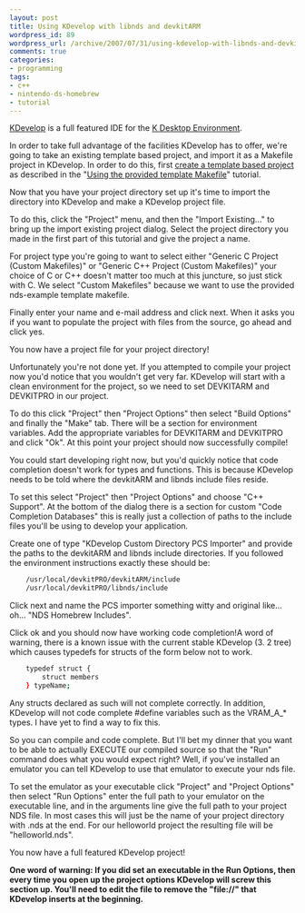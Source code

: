 ```yaml
---
layout: post
title: Using KDevelop with libnds and devkitARM
wordpress_id: 89
wordpress_url: /archive/2007/07/31/using-kdevelop-with-libnds-and-devkitarm/
comments: true
categories:
- programming
tags:
- c++
- nintendo-ds-homebrew
- tutorial
---
```


[KDevelop](http://www.kdevelop.org/ "The official KDevelop website.") is a full featured IDE for the [K Desktop Environment](http://www.kde.org/ "The official K Desktop Environment website.").

In order to take full advantage of the facilities KDevelop has to offer, we're going to take an existing template based project, and import it as a Makefile project in KDevelop. In order to do this, first [create a template based project](/archive/2007/07/30/using-the-libnds-example-template-makefiles/ "Instructions on setting up a template based project.") as described in the "[Using the provided template Makefile](/archive/2007/07/30/using-the-libnds-example-template-makefiles/ "Using the provided Makefile based templates.")" tutorial.

Now that you have your project directory set up it's time to import the directory into KDevelop and make a KDevelop project file.

To do this, click the "Project" menu, and then the "Import Existing..." to bring up the import existing project dialog. Select the project directory you made in the first part of this tutorial and give the project a name.

For project type you're going to want to select either "Generic C Project (Custom Makefiles)" or "Generic C++ Project (Custom Makefiles)" your choice of C or C++ doesn't matter too much at this juncture, so just stick with C. We select "Custom Makefiles" because we want to use the provided nds-example template makefile.

Finally enter your name and e-mail address and click next. When it asks you if you want to populate the project with files from the source, go ahead and click yes.

You now have a project file for your project directory!

Unfortunately you're not done yet. If you attempted to compile your project now you'd notice that you wouldn't get very far. KDevelop will start with a clean environment for the project, so we need to set DEVKITARM and DEVKITPRO in our project.

To do this click "Project" then "Project Options" then select "Build Options" and finally the "Make" tab. There will be a section for environment variables. Add the appropriate variables for DEVKITARM and DEVKITPRO and click "Ok". At this point your project should now successfully compile!

You could start developing right now, but you'd quickly notice that code completion doesn't work for types and functions. This is because KDevelop needs to be told where the devkitARM and libnds include files reside.

To set this select "Project" then "Project Options" and choose "C++ Support". At the bottom of the dialog there is a section for custom "Code Completion Databases" this is really just a collection of paths to the include files you'll be using to develop your application.

Create one of type "KDevelop Custom Directory PCS Importer" and provide the paths to the devkitARM and libnds include directories. If you followed the environment instructions exactly these should be:

```bash
    /usr/local/devkitPRO/devkitARM/include
    /usr/local/devkitPRO/libnds/include
```

Click next and name the PCS importer something witty and original like... oh... "NDS Homebrew Includes".

Click ok and you should now have working code completion!A word of warning, there is a known issue with the current stable KDevelop (3. 2 tree) which causes typedefs for structs of the form below not to work.

```bash
    typedef struct {
        struct members
    } typeName;
```

Any structs declared as such will not complete correctly. In addition, KDevelop will not code complete #define variables such as the VRAM_A_* types. I have yet to find a way to fix this.

So you can compile and code complete. But I'll bet my dinner that you want to be able to actually EXECUTE our compiled source so that the "Run" command does what you would expect right? Well, if you've installed an emulator you can tell KDevelop to use that emulator to execute your nds file.

To set the emulator as your executable click "Project" and "Project Options" then select "Run Options" enter the full path to your emulator on the executable line, and in the arguments line give the full path to your project NDS file. In most cases this will just be the name of your project directory with .nds at the end. For our helloworld project the resulting file will be "helloworld.nds".

You now have a full featured KDevelop project!

**One word of warning: If you did set an executable in the Run Options, then every time you open up the project options KDevelop will screw this section up. You'll need to edit the file to remove the "file://" that KDevelop inserts at the beginning.**
